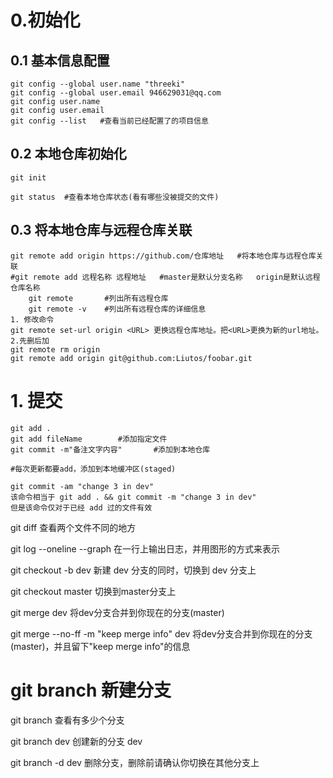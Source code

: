 # 0.初始化

## 0.1 基本信息配置
    git config --global user.name "threeki"
    git config --global user.email 946629031@qq.com
    git config user.name
    git config user.email
    git config --list	#查看当前已经配置了的项目信息

## 0.2 本地仓库初始化
    git init

    git status  #查看本地仓库状态(看有哪些没被提交的文件)

## 0.3 将本地仓库与远程仓库关联
    git remote add origin https://github.com/仓库地址	#将本地仓库与远程仓库关联
    #git remote add 远程名称 远程地址	#master是默认分支名称   origin是默认远程仓库名称
        git remote    	 #列出所有远程仓库
        git remote -v    #列出所有远程仓库的详细信息
    1. 修改命令
    git remote set-url origin <URL> 更换远程仓库地址。把<URL>更换为新的url地址。
    2.先删后加
    git remote rm origin 	
    git remote add origin git@github.com:Liutos/foobar.git 



# 1. 提交

    git add .
    git add fileName        #添加指定文件
    git commit -m"备注文字内容"		#添加到本地仓库

    #每次更新都要add，添加到本地缓冲区(staged)

    git commit -am "change 3 in dev"
    该命令相当于 git add . && git commit -m "change 3 in dev"
    但是该命令仅对于已经 add 过的文件有效




git diff
查看两个文件不同的地方

git log --oneline --graph
在一行上输出日志，并用图形的方式来表示

git checkout -b dev
新建 dev 分支的同时，切换到 dev 分支上

git checkout master
切换到master分支上

git merge dev
将dev分支合并到你现在的分支(master)

git merge --no-ff -m "keep merge info" dev
将dev分支合并到你现在的分支(master)，并且留下"keep merge info"的信息


# git branch 新建分支

git branch
查看有多少个分支

git branch dev
创建新的分支 dev

git branch -d dev
删除分支，删除前请确认你切换在其他分支上